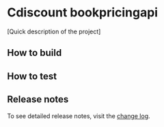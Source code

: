 # Cdiscount bookpricingapi

[Quick description of the project]

## How to build

## How to test

## Release notes

To see detailed release notes, visit the [change log](./CHANGELOG.md).

